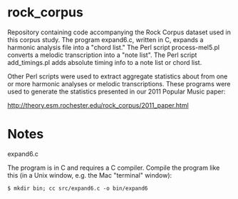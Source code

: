 rock_corpus
===========

Repository containing code accompanying the Rock Corpus dataset used in this
corpus study. The program expand6.c, written in C, expands a harmonic analysis
file into a "chord list." The Perl script process-mel5.pl converts a melodic
transcription into a "note list". The Perl script add_timings.pl adds absolute
timing info to a note list or chord list.

Other Perl scripts were used to extract aggregate statistics about from one or
more harmonic analyses or melodic transcriptions. These programs were used to
generate the statistics presented in our 2011 Popular Music paper:

http://theory.esm.rochester.edu/rock_corpus/2011_paper.html

Notes
=====
expand6.c

The program is in C and requires a C compiler. Compile the program like this
(in a Unix window, e.g. the Mac "terminal" window):

```
$ mkdir bin; cc src/expand6.c -o bin/expand6
```
